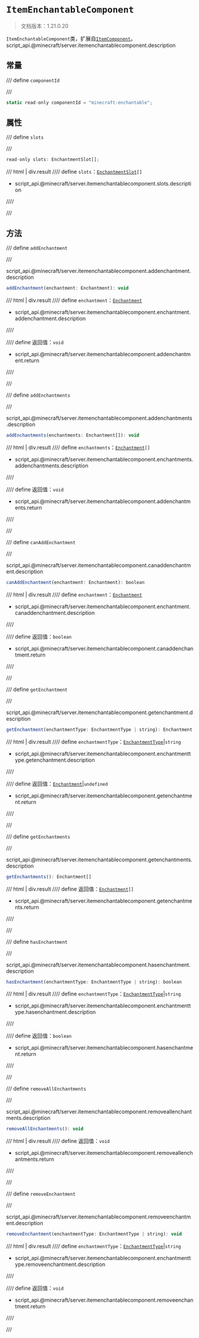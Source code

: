 # `ItemEnchantableComponent`

> 文档版本：1.21.0.20

`ItemEnchantableComponent`类，扩展自[`ItemComponent`](./itemcomponent.md)。script_api.@minecraft/server.itemenchantablecomponent.description

## 常量

/// define
`componentId`


///

```js
static read-only componentId = "minecraft:enchantable";
```


## 属性

/// define
`slots`


///

```js
read-only slots: EnchantmentSlot[];
```

/// html | div.result
//// define
`slots`：<code><a href="../enchantmentslot/">EnchantmentSlot</a>[]</code>

- script_api.@minecraft/server.itemenchantablecomponent.slots.description


////

///


## 方法

/// define
`addEnchantment`


///

script_api.@minecraft/server.itemenchantablecomponent.addenchantment.description

```js
addEnchantment(enchantment: Enchantment): void
```

/// html | div.result
//// define
`enchantment`：[`Enchantment`](./enchantment.md)

- script_api.@minecraft/server.itemenchantablecomponent.enchantment.addenchantment.description


////

//// define
返回值：`void`

- script_api.@minecraft/server.itemenchantablecomponent.addenchantment.return


////

///


/// define
`addEnchantments`


///

script_api.@minecraft/server.itemenchantablecomponent.addenchantments.description

```js
addEnchantments(enchantments: Enchantment[]): void
```

/// html | div.result
//// define
`enchantments`：<code><a href="../enchantment/">Enchantment</a>[]</code>

- script_api.@minecraft/server.itemenchantablecomponent.enchantments.addenchantments.description


////

//// define
返回值：`void`

- script_api.@minecraft/server.itemenchantablecomponent.addenchantments.return


////

///


/// define
`canAddEnchantment`


///

script_api.@minecraft/server.itemenchantablecomponent.canaddenchantment.description

```js
canAddEnchantment(enchantment: Enchantment): boolean
```

/// html | div.result
//// define
`enchantment`：[`Enchantment`](./enchantment.md)

- script_api.@minecraft/server.itemenchantablecomponent.enchantment.canaddenchantment.description


////

//// define
返回值：`boolean`

- script_api.@minecraft/server.itemenchantablecomponent.canaddenchantment.return


////

///


/// define
`getEnchantment`


///

script_api.@minecraft/server.itemenchantablecomponent.getenchantment.description

```js
getEnchantment(enchantmentType: EnchantmentType | string): Enchantment | undefined
```

/// html | div.result
//// define
`enchantmentType`：[`EnchantmentType`](./enchantmenttype.md)|`string`

- script_api.@minecraft/server.itemenchantablecomponent.enchantmenttype.getenchantment.description


////

//// define
返回值：[`Enchantment`](./enchantment.md)|`undefined`

- script_api.@minecraft/server.itemenchantablecomponent.getenchantment.return


////

///


/// define
`getEnchantments`


///

script_api.@minecraft/server.itemenchantablecomponent.getenchantments.description

```js
getEnchantments(): Enchantment[]
```

/// html | div.result
//// define
返回值：<code><a href="../enchantment/">Enchantment</a>[]</code>

- script_api.@minecraft/server.itemenchantablecomponent.getenchantments.return


////

///


/// define
`hasEnchantment`


///

script_api.@minecraft/server.itemenchantablecomponent.hasenchantment.description

```js
hasEnchantment(enchantmentType: EnchantmentType | string): boolean
```

/// html | div.result
//// define
`enchantmentType`：[`EnchantmentType`](./enchantmenttype.md)|`string`

- script_api.@minecraft/server.itemenchantablecomponent.enchantmenttype.hasenchantment.description


////

//// define
返回值：`boolean`

- script_api.@minecraft/server.itemenchantablecomponent.hasenchantment.return


////

///


/// define
`removeAllEnchantments`


///

script_api.@minecraft/server.itemenchantablecomponent.removeallenchantments.description

```js
removeAllEnchantments(): void
```

/// html | div.result
//// define
返回值：`void`

- script_api.@minecraft/server.itemenchantablecomponent.removeallenchantments.return


////

///


/// define
`removeEnchantment`


///

script_api.@minecraft/server.itemenchantablecomponent.removeenchantment.description

```js
removeEnchantment(enchantmentType: EnchantmentType | string): void
```

/// html | div.result
//// define
`enchantmentType`：[`EnchantmentType`](./enchantmenttype.md)|`string`

- script_api.@minecraft/server.itemenchantablecomponent.enchantmenttype.removeenchantment.description


////

//// define
返回值：`void`

- script_api.@minecraft/server.itemenchantablecomponent.removeenchantment.return


////

///

